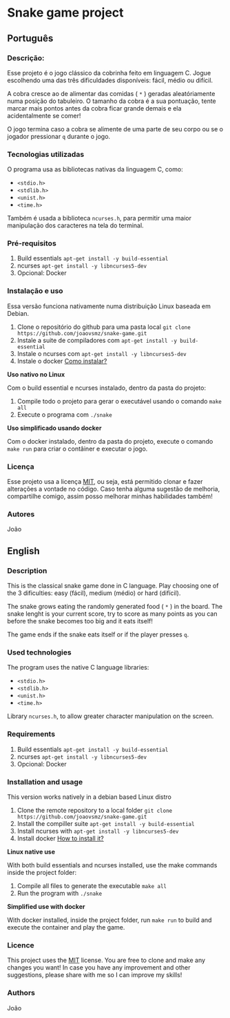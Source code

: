 # Snake game project

## Português
### Descrição:
Esse projeto é o jogo clássico da cobrinha feito em linguagem C. Jogue escolhendo uma das três dificuldades disponíveis: fácil, médio ou difícil.

A cobra cresce ao de alimentar das comidas ( `*` )  geradas aleatóriamente numa posição do tabuleiro. O tamanho da cobra é a sua pontuação, tente marcar mais pontos antes da cobra ficar grande demais e ela acidentalmente se comer!

O jogo termina caso a cobra se alimente de uma parte de seu corpo ou se o jogador pressionar `q` durante o jogo. 

### Tecnologias utilizadas
O programa usa as bibliotecas nativas da linguagem C, como:
- `<stdio.h>`
- `<stdlib.h>`
- `<unist.h>`
- `<time.h>` 

Também é usada a biblioteca `ncurses.h`, para permitir uma maior manipulação dos caracteres na tela do terminal.

### Pré-requisitos
1. Build essentials `apt-get install -y build-essential `
2. ncurses `apt-get install -y libncurses5-dev`
3. Opcional: Docker

### Instalação e uso
Essa versão funciona nativamente numa distribuição Linux baseada em Debian.
1. Clone o repositório do github para uma pasta local `git clone https://github.com/joaovsmz/snake-game.git`
2. Instale a suite de compiladores com `apt-get install -y build-essential`
3. Instale o ncurses com `apt-get install -y libncurses5-dev`
4. Instale o docker [Como instalar?](https://docs.docker.com/desktop/install/linux/)


**Uso nativo no Linux**

Com o build essential e ncurses instalado, dentro da pasta do projeto:
1. Compile todo o projeto para gerar o executável usando o comando `make all`
2. Execute o programa com `./snake`


**Uso simplificado usando docker**

Com o docker instalado, dentro da pasta do projeto, execute o comando `make run` para criar o contâiner e executar o jogo.

### Licença
Esse projeto usa a licença [MIT](https://github.com/aws/mit-0), ou seja, está permitido clonar e fazer alterações a vontade no código.
Caso tenha alguma sugestão de melhoria, compartilhe comigo, assim posso melhorar minhas habilidades também!

### Autores
João



## English

### Description
This is the classical snake game done in C language. Play choosing one of the 3 dificulties: easy (fácil), medium (médio) or hard (difícil).

The snake grows eating the randomly generated food ( `*` ) in the board. The snake lenght is your current score, try to score as many points as you can before the snake becomes too big and it eats itself!

The game ends if the snake eats itself or if the player presses `q`.

### Used technologies
The program uses the native C language libraries:
- `<stdio.h>`
- `<stdlib.h>`
- `<unist.h>`
- `<time.h>` 

Library `ncurses.h`, to allow greater character manipulation on the screen.

### Requirements
1. Build essentials `apt-get install -y build-essential `
2. ncurses `apt-get install -y libncurses5-dev`
3. Opcional: Docker

### Installation and usage
This version works natively in a debian based Linux distro
1. Clone the remote repository to a local folder `git clone https://github.com/joaovsmz/snake-game.git`
2. Install the compiller suite `apt-get install -y build-essential`
3. Install ncurses with `apt-get install -y libncurses5-dev`
4. Install docker [How to install it?](https://docs.docker.com/desktop/install/linux/)


**Linux native use**

With both build essentials and ncurses installed, use the make commands inside the project folder:
1. Compile all files to generate the executable `make all`
2. Run the program with `./snake`


**Simplified use with docker**

With docker installed, inside the project folder, run `make run` to build and execute the container and play the game.

### Licence
This project uses the [MIT](https://github.com/aws/mit-0) license. You are free to clone and make any changes you want!
In case you have any improvement and other suggestions, please share with me so I can improve my skills!

### Authors
João
